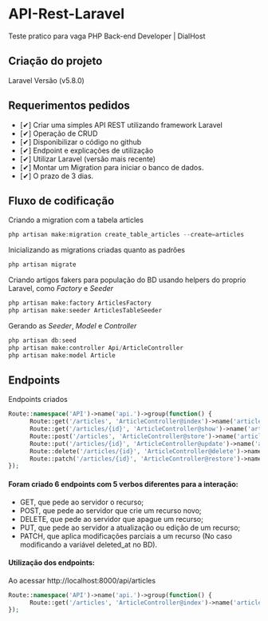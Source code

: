 # API-Rest-Laravel
Teste pratico para vaga PHP Back-end Developer | DialHost

## Criação do projeto
Laravel Versão (v5.8.0)

## Requerimentos pedidos
- [✔]  Criar uma simples API REST utilizando framework Laravel
- [✔]  Operação de CRUD
- [✔]  Disponibilizar o código no github
- [✔]  Endpoint e explicações de utilização
- [✔]  Utilizar Laravel (versão mais recente)
- [✔]  Montar um Migration para iniciar o banco de dados.
- [✔]  O prazo de 3 dias.

## Fluxo de codificação

Criando a migration com a tabela articles 
````php
php artisan make:migration create_table_articles --create=articles 
````
Inicializando as migrations criadas quanto as padrões 
````php
php artisan migrate 
````

Criando artigos fakers para população do BD usando helpers do proprio Laravel, como _Factory_ e _Seeder_
````php
php artisan make:factory ArticlesFactory
php artisan make:seeder ArticlesTableSeeder 
````

Gerando as _Seeder_, _Model_ e _Controller_
````php
php artisan db:seed
php artisan make:controller Api/ArticleController
php artisan make:model Article
````

## Endpoints
Endpoints criados
````php
Route::namespace('API')->name('api.')->group(function() {
      Route::get('/articles', 'ArticleController@index')->name('articles_index');
      Route::get('/articles/{id}', 'ArticleController@show')->name('articles_show');
      Route::post('/articles', 'ArticleController@store')->name('articles_store');
      Route::put('/articles/{id}', 'ArticleController@update')->name('articles_update');
      Route::delete('/articles/{id}', 'ArticleController@delete')->name('articles_delete');
      Route::patch('/articles/{id}', 'ArticleController@restore')->name('articles_restore');
});

````
#### Foram criado 6 endpoints com 5 verbos diferentes para a interação:
- GET, que pede ao servidor o recurso;
- POST, que pede ao servidor que crie um recurso novo;
- DELETE, que pede ao servidor que apague um recurso;
- PUT, que pede ao servidor a atualização ou edição de um recurso;
- PATCH, que aplica modificações parciais a um recurso (No caso modificando a variável deleted_at no BD).

#### Utilização dos endpoints:
Ao acessar http://localhost:8000/api/articles
````php
Route::namespace('API')->name('api.')->group(function() {
      Route::get('/articles', 'ArticleController@index')->name('articles_index');
});




